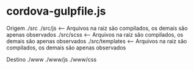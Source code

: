 # cordova-gulpfile.js

Origem
./src
./src/js        <-- Arquivos na raiz são compilados, os demais são apenas observados
./src/scss      <-- Arquivos na raiz são compilados, os demais são apenas observados
./src/templates <-- Arquivos na raiz são compilados, os demais são apenas observados

Destino
./www
./www/js
./www/css
